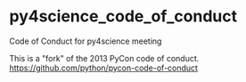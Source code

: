 py4science_code_of_conduct
==========================

Code of Conduct for py4science meeting

This is a "fork" of the 2013 PyCon code of conduct.
https://github.com/python/pycon-code-of-conduct


